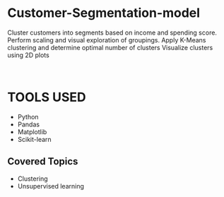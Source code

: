 # Customer-Segmentation-model
<p>Cluster customers into segments based on income and spending score. Perform scaling and visual exploration of groupings. Apply K-Means clustering and determine optimal number of clusters  Visualize clusters using 2D plots</p>
<br/>
<h1>TOOLS USED</h1>
<ul>
  <li>Python</li>
  <li>Pandas</li>
  <LI> Matplotlib</LI>
  <li>Scikit-learn</li>
</ul>
<h2>Covered Topics</h2>
<ul>
  <li>
    Clustering
  </li>
  <li>
    Unsupervised learning
  </li>
</ul>
